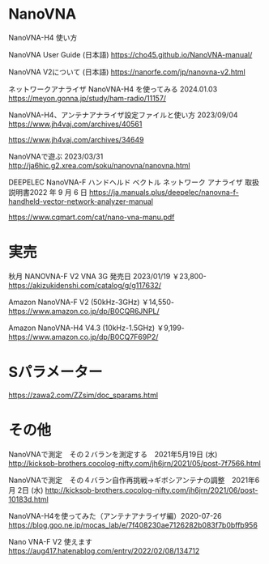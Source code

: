 # NanoVNA



NanoVNA-H4 使い方

NanoVNA User Guide (日本語)
https://cho45.github.io/NanoVNA-manual/

NanoVNA V2について (日本語)
https://nanorfe.com/jp/nanovna-v2.html

ネットワークアナライザ NanoVNA-H4 を使ってみる 2024.01.03
https://meyon.gonna.jp/study/ham-radio/11157/

NanoVNA-H4、アンテナアナライザ設定ファイルと使い方 2023/09/04
https://www.jh4vaj.com/archives/40561

https://www.jh4vaj.com/archives/34649

NanoVNAで遊ぶ 2023/03/31
http://ja6hic.g2.xrea.com/soku/nanovna/nanovna.html

DEEPELEC NanoVNA-F ハンドヘルド ベクトル ネットワーク アナライザ 取扱説明書2022 年 9 月 6 日
https://ja.manuals.plus/deepelec/nanovna-f-handheld-vector-network-analyzer-manual

https://www.cqmart.com/cat/nano-vna-manu.pdf


# 実売
秋月 NANOVNA-F V2 VNA 3G 発売日 2023/01/19 ￥23,800-
https://akizukidenshi.com/catalog/g/g117632/

Amazon NanoVNA-F V2 (50kHz-3GHz) ￥14,550-
https://www.amazon.co.jp/dp/B0CQR6JNPL/

Amazon NanoVNA-H4 V4.3 (10kHz-1.5GHz) ￥9,199-
https://www.amazon.co.jp/dp/B0CQ7F69P2/


# Sパラメーター
https://zawa2.com/ZZsim/doc_sparams.html


# その他
NanoVNAで測定　その２バランを測定する　2021年5月19日 (水)
http://kicksob-brothers.cocolog-nifty.com/jh6jrn/2021/05/post-7f7566.html

NanoVNAで測定　その４バラン自作再挑戦→ギボシアンテナの調整　2021年6月 2日 (水)
http://kicksob-brothers.cocolog-nifty.com/jh6jrn/2021/06/post-10183d.html

NanoVNA-H4を使ってみた（アンテナアナライザ編）2020-07-26
https://blog.goo.ne.jp/mocas_lab/e/7f408230ae7126282b083f7b0bffb956

Nano VNA-F V2 使えます
https://aug417.hatenablog.com/entry/2022/02/08/134712



